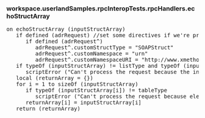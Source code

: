 ### workspace.userlandSamples.rpcInteropTests.rpcHandlers.echoStructArray
<pre>
on echoStructArray (inputStructArray)
   if defined (adrRequest) //set some directives if we're processing a SOAP request
      if defined (adrRequest^)
         adrRequest^.customStructType = "SOAPStruct"
         adrRequest^.customNamespace = "urn"
         adrRequest^.customNamespaceURI = "http://www.xmethods.com/service"
   if typeOf (inputStructArray) != listType and typeOf (inputStructArray) != tableType
      scriptError ("Can't process the request because the input parameter was not an array of structs.")
   local (returnArray = &#123;})
   for i = 1 to sizeOf (inputStructArray)
      if typeOf (inputStructArray[i]) != tableType
         scriptError ("Can't process the request because element " + i + " (1-based) is not a struct.")
      returnArray[i] = inputStructArray[i]
   return (returnArray)

</pre>